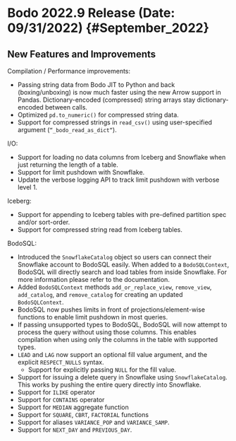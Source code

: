 # Bodo 2022.9 Release (Date: 09/31/2022) {#September_2022}

## New Features and Improvements

Compilation / Performance improvements:

- Passing string data from Bodo JIT to Python and back (boxing/unboxing) is now much faster using the new Arrow support in Pandas. Dictionary-encoded (compressed) string arrays stay dictionary-encoded between calls.
- Optimized `pd.to_numeric()` for compressed string data.
- Support for compressed strings in `read_csv()` using user-specified argument (`“_bodo_read_as_dict“`).

I/O:

- Support for loading no data columns from Iceberg and Snowflake when just returning the length of a table.
- Support for limit pushdown with Snowflake.
- Update the verbose logging API to track limit pushdown with verbose level 1.

Iceberg:

- Support for appending to Iceberg tables with pre-defined partition spec and/or sort-order.
- Support for compressed string read from Iceberg tables.

BodoSQL:

- Introduced the `SnowflakeCatalog` object so users can connect their Snowflake account to BodoSQL easily. When added to a `BodoSQLContext`, BodoSQL will directly search and load tables from inside Snowflake. For more information please refer to the documentation.
- Added `BodoSQLContext` methods `add_or_replace_view`, `remove_view`, `add_catalog`, and `remove_catalog` for creating an updated `BodoSQLContext`.
- BodoSQL now pushes limits in front of projections/element-wise functions to enable limit pushdown in most queries.
- If passing unsupported types to BodoSQL, BodoSQL will now attempt to process the query without using those columns. This enables compilation when using only the columns in the table with supported types.
- `LEAD` and `LAG` now support an optional fill value argument, and the explicit `RESPECT_NULLS` syntax.
  - Support for explicitly passing `NULL` for the fill value.
- Support for issuing a delete query in Snowflake using `SnowflakeCatalog`. This works by pushing the entire query directly into Snowflake.
- Support for `ILIKE` operator
- Support for `CONTAINS` operator
- Support for `MEDIAN` aggregate function
- Support for `SQUARE`, `CBRT`, `FACTORIAL` functions
- Support for aliases `VARIANCE_POP` and `VARIANCE_SAMP`.
- Support for `NEXT_DAY` and `PREVIOUS_DAY`.
